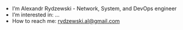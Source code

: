 - I’m Alexandr Rydzewski - Network, System, and DevOps engineer
- I’m interested in: ... 
- How to reach me: rydzewski.al@gmail.com

<!---
AlexRydzewski/AlexRydzewski is a ✨ special ✨ repository because its `README.md` (this file) appears on your GitHub profile.
You can click the Preview link to take a look at your changes.
--->
